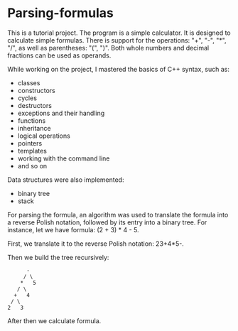 # Parsing-formulas

This is a tutorial project. The program is a simple calculator. It is designed to calculate simple formulas. There is support for the operations: "+", "-", "*", "/", as well as parentheses: "(", ")". Both whole numbers and decimal fractions can be used as operands.

While working on the project, I mastered the basics of C++ syntax, such as:
* classes
* constructors
* cycles
* destructors
* exceptions and their handling
* functions
* inheritance
* logical operations
* pointers
* templates
* working with the command line
* and so on

Data structures were also implemented:
* binary tree
* stack

For parsing the formula, an algorithm was used to translate the formula into a reverse Polish notation, followed by its entry into a binary tree.
For instance, let we have formula: (2 \+ 3) \* 4 \- 5\.

First, we translate it to the reverse Polish notation: 23\+4\*5\-\.

Then we build the tree recursively:

	      -
	     / \
	    *   5
	   / \
	  +   4
	 / \
	2   3

After then we calculate formula.
